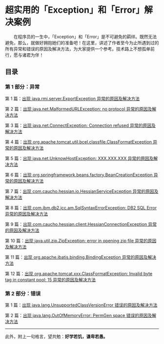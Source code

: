 # 超实用的「Exception」和「Error」解决案例

　　在程序员的一生中，「Exception」和「Error」是不可避免的羁绊。既然无法避免，那么，就做好拥抱她们的准备吧！在这里，讲述了作者至今为止所遇到过的所有异常和错误的原因及解决方法，为大家提供一个参考。技术路上不想孤单前行，愿与诸君为伴！
  

## 目录 

### 第 1 部分：异常



第 1 篇：[出现 java.rmi.server.ExportException 异常的原因及解决方法](https://github.com/guobinhit/SolutionCase-Exception-and-Error/blob/master/solution-cases/export-exception.md)

第 2 篇：[出现 java.net.MalformedURLException: no protocol 异常的原因及解决方法](https://github.com/guobinhit/SolutionCase-Exception-and-Error/blob/master/solution-cases/malformed-url-exception.md)

第 3 篇：[出现 java.net.ConnectException: Connection refused 异常的原因及解决方法](https://github.com/guobinhit/SolutionCase-Exception-and-Error/blob/master/solution-cases/connect-exception.md)

第 4 篇：[出现 org.apache.tomcat.util.bcel.classfile.ClassFormatException 异常的原因及解决方法](https://github.com/guobinhit/SolutionCase-Exception-and-Error/blob/master/solution-cases/class-format-exception.md)

第 5 篇：[出现 java.net.UnknowHostException: XXX.XXX.XXX 异常的原因及解决方法](https://github.com/guobinhit/SolutionCase-Exception-and-Error/blob/master/solution-cases/unknow-host-exception.md)

第 6 篇：[出现 org.springframework.beans.factory.BeanCreationException 异常的原因及解决方法](https://github.com/guobinhit/SolutionCase-Exception-and-Error/blob/master/solution-cases/bean-creation-exception.md)

第 7 篇：[出现 com.caucho.hessian.io.HessianServiceException 异常的原因及解决方法](https://github.com/guobinhit/SolutionCase-Exception-and-Error/blob/master/solution-cases/hessian-service-exception.md)

第 8 篇：[出现 com.ibm.db2.jcc.am.SqlSyntaxErrorException: DB2 SQL Error 异常的原因及解决方法](https://github.com/guobinhit/SolutionCase-Exception-and-Error/blob/master/solution-cases/sql-syntax-error-exception.md)

第 9 篇：[出现 com.caucho.hessian.client.HessianConnectionException 异常的原因及解决方法](https://github.com/guobinhit/SolutionCase-Exception-and-Error/blob/master/solution-cases/hessian-connection-exception.md)

第 10 篇：[出现 java.util.zip.ZipException: error in opening zip file 异常的原因及解决方法](https://github.com/guobinhit/SolutionCase-Exception-and-Error/blob/master/solution-cases/zip-exception.md)

第 11 篇：[出现 org.apache.ibatis.binding.BindingException 异常的原因及解决方法](https://github.com/guobinhit/solutioncase-throwable/blob/master/solution-cases/binding-exception.md)

第 12 篇：[出现 org.apache.tomcat.xxx.ClassFormatException: Invalid byte tag in constant pool: 15 异常的原因及解决方法](https://github.com/guobinhit/solutioncase-throwable/blob/master/solution-cases/class-format-exception2.md)


### 第 2 部分：错误

第 1 篇：[出现 java.lang.UnsupportedClassVersionError 错误的原因及解决方法](https://github.com/guobinhit/SolutionCase-Exception-and-Error/blob/master/solution-cases/class-version-error.md)

第 2 篇：[出现 java.lang.OutOfMemoryError: PermGen space 错误的原因及解决方法](https://github.com/guobinhit/SolutionCase-Exception-and-Error/blob/master/solution-cases/out-of-memory-error.md)













----------

此外，附上一句格言，望共勉：**好学若饥，谦卑若愚。**






